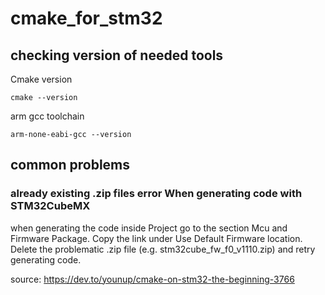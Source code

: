 # cmake_for_stm32

## checking version of needed tools

Cmake version
```
cmake --version
```
arm gcc toolchain
```
arm-none-eabi-gcc --version
```

## common problems

### already existing .zip files error When generating code with STM32CubeMX
when generating the code inside Project go to the section Mcu and Firmware Package.
Copy the link under Use Default Firmware location. Delete the problematic .zip file
(e.g. stm32cube_fw_f0_v1110.zip) and retry generating code.



source:
https://dev.to/younup/cmake-on-stm32-the-beginning-3766
